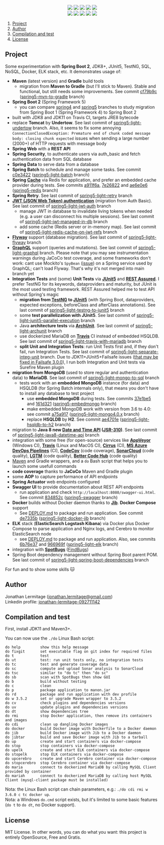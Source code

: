 <p align="center">
    <a href="https://dev.azure.com/jonathanlermitage/manon/_build?definitionId=1&view=buildsHistory"><img src="https://dev.azure.com/jonathanlermitage/manon/_apis/build/status/jonathanlermitage.manon?branchName=spring5-light"/></a>
    <a href="https://ci.appveyor.com/project/jonathanlermitage/manon"><img src="https://ci.appveyor.com/api/projects/status/3tfcq04yte3ff1iq?svg=true"/></a>
    <a href="https://travis-ci.org/jonathanlermitage/manon"><img src="https://travis-ci.org/jonathanlermitage/manon.svg?branch=spring5-light"/></a>
    <a href="http://cirrus-ci.com/github/jonathanlermitage/manon/spring5-light"><img src="https://api.cirrus-ci.com/github/jonathanlermitage/manon.svg?branch=spring5-light"/></a>
    <a href="https://github.com/jonathanlermitage/manon/blob/master/LICENSE.txt"><img src="https://img.shields.io/github/license/jonathanlermitage/manon.svg"/></a>
    <br/>
    <a href="https://sonarcloud.io/dashboard?id=nanon%3Amanon-light"><img src="https://sonarcloud.io/api/project_badges/measure?project=nanon%3Amanon-light&metric=alert_status"/></a>
    <a href="https://codecov.io/gh/jonathanlermitage/manon/branch/spring5-light"><img src="https://codecov.io/gh/jonathanlermitage/manon/branch/spring5-light/graph/badge.svg"/></a>
    <a href="https://lgtm.com/projects/g/jonathanlermitage/manon/alerts/"><img src="https://img.shields.io/lgtm/alerts/g/jonathanlermitage/manon.svg?logo=lgtm&logoWidth=18"/></a>
    <a href="https://lgtm.com/projects/g/jonathanlermitage/manon/context:java"><img src="https://img.shields.io/lgtm/grade/java/g/jonathanlermitage/manon.svg?logo=lgtm&logoWidth=18"/></a>
    <a href="https://bettercodehub.com/results/jonathanlermitage/manon"><img src="https://bettercodehub.com/edge/badge/jonathanlermitage/manon?branch=spring5-light"></a>
</p>

1. [Project](https://github.com/jonathanlermitage/manon#project)  
2. [Author](https://github.com/jonathanlermitage/manon#author)
3. [Compilation and test](https://github.com/jonathanlermitage/manon#compilation-and-test)
4. [License](https://github.com/jonathanlermitage/manon#license)

## Project

Some experimentation with **Spring Boot 2**, JDK8+, JUnit5, TestNG, SQL, NoSQL, Docker, ELK stack, etc. It demonstrates usage of:

* **Maven** (latest version) and **Gradle** build tools
  * migration from **Maven to Gradle** (but I'll stick to Maven). Stable and functional, but still needs some improvements. See commit [cf79b9c](https://github.com/jonathanlermitage/manon/commit/cf79b9c1f0a7eee7ffcd8a1fd0b1e05e11f1de75) ([spring5-mvn-to-gradle](https://github.com/jonathanlermitage/manon/tree/spring5-mvn-to-gradle) branch)
* **Spring Boot 2** (Spring Framework 5)
  * you can compare [spring4](https://github.com/jonathanlermitage/manon/tree/spring4) and [spring5](https://github.com/jonathanlermitage/manon/tree/spring5) branches to study migration from Spring Boot 1 (Spring Framework 4) to Spring Boot 2
* built with JDK8 and JDK11 on Travis CI, targets JRE8 bytecode
* replace **Tomcat** by **Undertow**. See last commit of [spring5-light-undertow](https://github.com/jonathanlermitage/manon/tree/spring5-light-undertow) branch. Also, it seems to fix some annoying `ConnectionClosedException: Premature end of chunk coded message body: closing chunk expected` issues when sending a large number (2000+) of HTTP requests with message body
* **Spring Web** with a **REST API**
* **Spring Security**, to authenticate users via auth_basic and fetch authentication data from SQL database 
* **Spring Data** to serve data from a database
* **Spring Batch** to schedule and manage some tasks. See commit [c0e3422](https://github.com/jonathanlermitage/manon/commit/c0e3422fcce5522c3320dd1a2eed65950e321621) ([spring5-light-batch](https://github.com/jonathanlermitage/manon/tree/spring5-light-batch) branch)
* **Spring [Cache](https://docs.spring.io/spring/docs/current/spring-framework-reference/integration.html#cache)** via Redis for application, and prefer an embedded cache provider during tests. See commits [a911f6a](https://github.com/jonathanlermitage/manon/commit/a911f6a08ce67b3b302f4ea3d17a73e8a0dcd6e6), [7e26822](https://github.com/jonathanlermitage/manon/commit/7e268222a745e5bbb88129d99b91379bafac7f58) and [ae6e0e6](https://github.com/jonathanlermitage/manon/commit/ae6e0e69ac37dbe44b51f449600943e09b9b149b) ([spring5-redis](https://github.com/jonathanlermitage/manon/tree/spring5-redis) branch)
* **Spring Retry**. See last commit of [spring5-light-retry](https://github.com/jonathanlermitage/manon/tree/spring5-light-retry) branch
* **[JWT (JSON Web Token) authentication](https://jwt.io/)** (migration from Auth Basic). See last commit of [spring5-light-jwt-auth](https://github.com/jonathanlermitage/manon/tree/spring5-light-jwt-auth) branch
  * manage JWT in database to invalidate living tokens when needed (e.g. a user can disconnect his multiple sessions). See last commit of [spring5-light-jwt-managed-in-db](https://github.com/jonathanlermitage/manon/tree/spring5-light-jwt-managed-in-db) branch
  * add some cache (Redis server or in-memory map). See last commit of [spring5-light-redis-cache-on-jwt-refs](https://github.com/jonathanlermitage/manon/tree/spring5-light-redis-cache-on-jwt-refs) branch
* **[Flyway](https://flywaydb.org/)** support (database migration). See last commit of [spring5-light-flyway](https://github.com/jonathanlermitage/manon/tree/spring5-light-flyway) branch
* **[GraphQL](https://www.graphql-java.com)** support (queries and mutations). See last commit of [spring5-light-graphql](https://github.com/jonathanlermitage/manon/tree/spring5-light-graphql) branch. Please note that you may see instrumentation warnings during JaCoCo test coverage, and some frameworks don't work: cant use Mockito's `SpyBean` ([issue](https://github.com/graphql-java-kickstart/graphql-java-servlet/issues/161)) on a Spring service used by GraphQL; can't load Flyway. That's why it's not merged into main branch yet
* **Integration Tests** and (some) **Unit Tests** via **[JUnit5](https://junit.org/junit5/)** and **[REST Assured](http://rest-assured.io)**. I prefer TestNG for its keywords, dataproviders and maturity, but JUnit is the most used testing framework. REST Assured helped me to test API without Spring's magic
  * **migration from [TestNG](https://testng.org) to [JUnit5](https://junit.org/junit5/)** (with Spring Boot, dataproviders, expected exceptions, beforeClass and afterClass annotations). See last commit of [spring5-light-testng-to-junit5](https://github.com/jonathanlermitage/manon/tree/spring5-light-testng-to-junit5) branch
  * some **test parallelization with JUnit5**. See last commit of [spring5-light-junit5-parallel-execution](https://github.com/jonathanlermitage/manon/tree/spring5-light-junit5-parallel-execution) branch
  * Java **architecture tests** via [**ArchUnit**](https://github.com/TNG/ArchUnit). See last commit of [spring5-light-archunit](https://github.com/jonathanlermitage/manon/tree/spring5-light-archunit) branch
  * use dockerized MariaDB on **[Travis](https://travis-ci.org/jonathanlermitage/manon)** CI instead of embedded HSQLDB. See last commit of [spring5-light-travis-with-mariadb](https://github.com/jonathanlermitage/manon/tree/spring5-light-travis-with-mariadb) branch
  * **split Unit and Integration Tests**: run Unit Tests first and, if they don't fail, run Integration Tests. See last commit of [spring5-light-separate-integ-unit](https://github.com/jonathanlermitage/manon/tree/spring5-light-separate-integ-unit) branch. Due to JDK11+JUnit5+Failsafe issues ([that may be fixed in Failsafe 3.0.0](https://maven.apache.org/surefire/maven-failsafe-plugin/)), I run both Integration and Unit tests via Surefire Maven plugin
* **migration from MongoDB** (used to store regular and authentication data) to **MariaDB**. See last commit of [spring5-light-mongo-to-sql](https://github.com/jonathanlermitage/manon/tree/spring5-light-mongo-to-sql) branch
  * tests work with an **embedded MongoDB** instance (for data) and HSQLDB (for Spring Batch internals only), that means you don't have to install any database to test project
    * use **embedded MongoDB** during tests. See commits [37e1be5](https://github.com/jonathanlermitage/manon/commit/37e1be5f01c3ffa6ecf4d9c3e558b4ffb297227f) and [161d321](https://github.com/jonathanlermitage/manon/commit/161d3214ab72e76a2f041bbe8914077137513fb7) ([spring5-embedmongo](https://github.com/jonathanlermitage/manon/tree/spring5-embedmongo) branch)
    * make embedded MongoDB work with version from 3.6 to 4.0: see commit [a75a917](https://github.com/jonathanlermitage/manon/commit/a75a9178211233c24a6ac7001559fdfdf3413cd2) ([spring5-light-mongo4.0.x](https://github.com/jonathanlermitage/manon/tree/spring5-light-mongo4.0.x) branch)
    * replace **HSQLDB** by **H2**. See commit [ae4701e](https://github.com/jonathanlermitage/manon/commit/ae4701e6b0ed490aed32c5b07c84c5b52711188b) ([spring5-light-hsqldb-to-h2](https://github.com/jonathanlermitage/manon/tree/spring5-light-hsqldb-to-h2) branch)
* migration to **Java 8 new [Date and Time API](https://www.oracle.com/technetwork/articles/java/jf14-date-time-2125367.html) ([JSR-310](https://jcp.org/en/jsr/detail?id=310))**. See last commit of [spring5-light-java8-datetime-api](https://github.com/jonathanlermitage/manon/tree/spring5-light-java8-datetime-api) branch
* integration with some free (for open-source) services like **[AppVeyor](https://ci.appveyor.com/project/jonathanlermitage/manon)** (Windows CI), **[Travis](https://travis-ci.org/jonathanlermitage/manon)** (Linux and MacOS CI), **[Cirrus](https://cirrus-ci.com)** (CI), **[MS Azure DevOps Pipelines](https://dev.azure.com/jonathanlermitage/manon/_build?definitionId=1&view=buildsHistory)** (CI), **[CodeCov](https://codecov.io/gh/jonathanlermitage/manon)** (code coverage), **[SonarCloud](https://sonarcloud.io/dashboard?id=nanon:manon)** (code quality), **[LGTM](https://lgtm.com/)** (code quality), **[Better Code Hub](https://bettercodehub.com)** (code quality)  
* [Maven](https://github.com/takari/maven-wrapper) and Gradle wrappers, and a `do` Bash script that helps you to launch some usefull commands
* **code coverage** thanks to **JaCoCo** Maven and Gradle plugin
* some **AOP** to capture performance of API endpoints
* **Spring Actuator** web endpoints configured
* **Swagger UI** to provide documentation about REST API endpoints
  * run application and check `http://localhost:8080/swagger-ui.html`. See commit [834852c](https://github.com/jonathanlermitage/manon/commit/834852cd5ce8bbb869a189aecdd90097c9168152) ([spring5-swagger](https://github.com/jonathanlermitage/manon/tree/spring5-swagger) branch)
* **Docker** builds without Docker daemon thanks to **[Jib](https://github.com/GoogleContainerTools/jib)**. **Docker Compose** support
  * See [DEPLOY.md](DEPLOY.md) to package and run application. See commit [de7335b](https://github.com/jonathanlermitage/manon/commit/de7335b2be850ca6a7b683bdbe2b86adc990b594) ([spring5-light-docker-jib](https://github.com/jonathanlermitage/manon/tree/spring5-light-docker-jib) branch)
* **ELK** stack (**ElasticSearch Logstash Kibana**) via Docker plus Docker Compose to parse application and Nginx logs, and Cerebro to monitor ElasticSearch node
  * see [DEPLOY.md](DEPLOY.md) to package and run application. Also, see commits [6b76e37](https://github.com/jonathanlermitage/manon/commit/6b76e376566fd34b4b3521dc6c60eaf7c30c1c22) and [966969f](https://github.com/jonathanlermitage/manon/commit/966969fc16277be3ec8605592f5ed7ae90ba7024) ([spring5-light-elk](https://github.com/jonathanlermitage/manon/tree/spring5-light-elk) branch)
* integration with **[SpotBugs](https://github.com/find-sec-bugs/find-sec-bugs/wiki/Maven-configuration)** ([FindBugs](http://findbugs.sourceforge.net))
* Spring Boot dependency management without Spring Boot parent POM. See last commit of [spring5-light-spring-boot-dependencies](https://github.com/jonathanlermitage/manon/tree/spring5-light-spring-boot-dependencies) branch

For fun and to show some skills :cat:

## Author

Jonathan Lermitage (<jonathan.lermitage@gmail.com>)  
Linkedin profile: [jonathan-lermitage-092711142](https://www.linkedin.com/in/jonathan-lermitage-092711142/)

## Compilation and test

First, install JDK11 and Maven3+.
  
You can now use the `./do` Linux Bash script:  
```
do help         show this help message
do fixgit       set executable flag on git index for required files
do t            test
do ut           test: run unit tests only, no integration tests
do tc           test and generate coverage data
do sc           compute and upload Sonar analysis to SonarCloud
do tsc          similar to "do tc" then "do sc"
do sb           scan with SpotBugs then show GUI
do b            build without testing
do c            clean
do p            package application to manon.jar
do rd           package and run application with dev profile 
do w 3.5.2      set or upgrade Maven wrapper to 3.5.2
do cv           check plugins and dependencies versions
do uv           update plugins and dependencies versions
do dt           show dependencies tree
do rmi          stop Docker application, then remove its containers and images
do cdi          clean up dangling Docker images
do docker       build Docker image with Dockerfile to a Docker daemon
do jib          build Docker image with Jib to a Docker daemon
do jibtar       build and save Docker image with Jib to a tarball
do up           create and start containers via docker-compose
do stop         stop containers via docker-compose
do upelk        create and start ELK containers via docker-compose
do stopelk      stop ELK containers via docker-compose
do upcerebro    create and start Cerebro container via docker-compose
do stopcerebro  stop Cerebro container via docker-compose
do maria        connect to dockerized MariaDB by calling MySQL Client provided by container
do mariah       connect to dockerized MariaDB by calling host MySQL Client (mysql-client package must be installed)
```

Nota: the Linux Bash script can chain parameters, e.g.: `./do cdi rmi w 3.6.0 c tc docker up`.  
Nota: a Windows `do.cmd` script exists, but it's limited to some basic features (`do t` to `do dt`, no Docker support).

## License

MIT License. In other words, you can do what you want: this project is entirely OpenSource, Free and Gratis.
